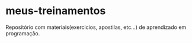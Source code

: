 # meus-treinamentos
 Repositório com materiais(exercicios, apostilas, etc...) de aprendizado em programação.
